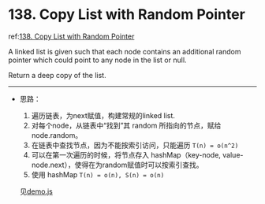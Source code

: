 # 138. Copy List with Random Pointer

ref:[138. Copy List with Random Pointer](https://leetcode.com/problems/copy-list-with-random-pointer/)

A linked list is given such that each node contains an additional random pointer which could point to any node in the list or null.

Return a deep copy of the list.

***

* 思路：
    1. 遍历链表，为next赋值，构建常规的linked list.
    2. 对每个node，从链表中“找到”其 random 所指向的节点，赋给node.random。
    3. 在链表中查找节点，因为不能按索引访问，只能遍历 `T(n) = o(n^2)`
    4. 可以在第一次遍历的时候，将节点存入 hashMap（key-node, value-node.next），使得在为random赋值时可以按索引查找。
    5. 使用 hashMap `T(n) = o(n), S(n) = o(n)`
    
    见[demo.js](https://github.com/cardaminexhz/cardaminexhz.github.io/blob/master/practiceDemo/algorithms/leetcode/138-Copy%20List%20with%20Random%20Pointer/demo.js)